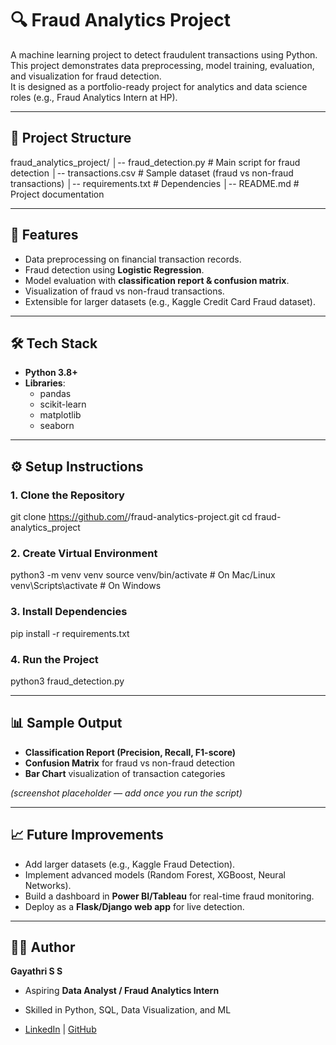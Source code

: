 # 🔍 Fraud Analytics Project

A machine learning project to detect fraudulent transactions using Python.  
This project demonstrates data preprocessing, model training, evaluation, and visualization for fraud detection.  
It is designed as a portfolio-ready project for analytics and data science roles (e.g., Fraud Analytics Intern at HP).

---

## 📂 Project Structure

fraud_analytics_project/
│-- fraud_detection.py # Main script for fraud detection
│-- transactions.csv # Sample dataset (fraud vs non-fraud transactions)
│-- requirements.txt # Dependencies
│-- README.md # Project documentation

---

## 🚀 Features

- Data preprocessing on financial transaction records.
- Fraud detection using **Logistic Regression**.
- Model evaluation with **classification report & confusion matrix**.
- Visualization of fraud vs non-fraud transactions.
- Extensible for larger datasets (e.g., Kaggle Credit Card Fraud dataset).

---

## 🛠 Tech Stack

- **Python 3.8+**
- **Libraries**:
  - pandas
  - scikit-learn
  - matplotlib
  - seaborn

---

## ⚙️ Setup Instructions

### 1. Clone the Repository

git clone https://github.com/<your-username>/fraud-analytics-project.git
cd fraud-analytics_project

### 2. Create Virtual Environment

python3 -m venv venv
source venv/bin/activate # On Mac/Linux
venv\Scripts\activate # On Windows

### 3. Install Dependencies

pip install -r requirements.txt

### 4. Run the Project

python3 fraud_detection.py

---

## 📊 Sample Output

- **Classification Report (Precision, Recall, F1-score)**
- **Confusion Matrix** for fraud vs non-fraud detection
- **Bar Chart** visualization of transaction categories

_(screenshot placeholder — add once you run the script)_

---

## 📈 Future Improvements

- Add larger datasets (e.g., Kaggle Fraud Detection).
- Implement advanced models (Random Forest, XGBoost, Neural Networks).
- Build a dashboard in **Power BI/Tableau** for real-time fraud monitoring.
- Deploy as a **Flask/Django web app** for live detection.

---

## 👩‍💻 Author

**Gayathri S S**

- Aspiring **Data Analyst / Fraud Analytics Intern**
- Skilled in Python, SQL, Data Visualization, and ML

- [LinkedIn](https://www.linkedin.com/in/gayathri-ss//) | [GitHub](https://github.com/ss-gayu)
